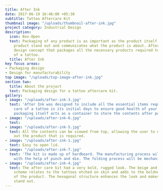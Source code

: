 ```yaml
---
title: After Ink
date: 2017-06-19 16:46:00 +05:30
subtitle: Tattoo Aftercare Kit
thumbnail image: "/uploads/thumbnail-after-ink.jpg"
project category: Industrial Design
description:
  icon: Box-Open
  text: Packaging of any product is as important as the product itself. It helps the
    product stand out and communicates what the product is about. After Ink is a packaging
    design concept that packages all the necessary products required to take care
    of a tattoo.
  title: After Ink
key focus areas:
- Packaging design
- Design for manufacturability
top image: "/uploads/top-image-after-ink.jpg"
section two:
  title: About the project
  text: Packaging design for a tattoo aftercare kit.
gallery:
- image: "/uploads/after-ink-3.jpg"
  text: 'After Ink was designed to include all the essential items required for taking
    care of a tattoo in its initial days to ensure good health of your tattoo. The
    packaging itself acts as a container to store the contents after purchase. '
- image: "/uploads/after-ink-6.jpg"
  text: 
- image: "/uploads/after-ink-5.jpg"
  text: All the contents can be viewed from top, allowing the user to easily pull
    out the product that is required.
- image: "/uploads/after-ink-1.jpg"
  text: Easy to open lid.
- image: "/uploads/after-ink-7.jpg"
  text: 'The kit is made up of hardboard. The manufacturing process will include blanking
    with the help of punch and die. The folding process will be mechanized. '
- image: "/uploads/after-ink-4.jpg"
  text: The after care kit had a very bold, rugged look. The beige and black color
    scheme relates to the tattoos etched on skin and adds to the boldness and robustness
    of the product. The hexagonal structure enhances the look and makes the product
    stand out.
---
```




